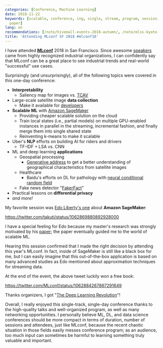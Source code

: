 ```yaml
---
categories: [Conference, Machine Learning]
date: 2018-11-22
keywords: [scalable, conference, ing, single, stream, program, session, efforts, industrial,
  paper]
lang: en
recommendations: [/note/hivemall-events-2018-autumn/, /note/mlss-kyoto-2015/, /note/umap-2019/]
title: 'Attending MLconf SF 2018 #mlconf18'
---
```


I have attended **[MLconf](https://mlconf.com/)** 2018 in San Francisco. Since awesome [speakers](https://mlconf.com/events/mlconf-sf-2018/) came from highly recognized industrial organizations, I can confidently say that MLconf can be a great place to see industrial trends and real-world "successful" use cases.

Surprisingly (and unsurprisingly), all of the following topics were covered in this one-day conference:

- **Interpretability**
    - Saliency map for images vs. [TCAV](https://arxiv.org/abs/1711.11279)
- Large-scale satellite image **data collection**
    - Make it available for [developers](https://developers.planet.com/)
- **Scalable ML** with [Amazon SageMaker](https://aws.amazon.com/sagemaker/)
    - Providing cheaper scalable solution on the cloud
    - Train local states (i.e., partial models) on multiple GPU-enabled instances in parallel in the streaming, incremental fashion, and finally merge them into single shared state
    - Reinventing k-means to make it scalable
- Uber's **NLP** efforts on building AI for riders and drivers
    - TF-IDF + LSA vs. CNN
- ML and deep learning **applications**
  - Geospatial processing
    - [Generative address](https://research.fb.com/publications/generative-street-addresses-from-satellite-imagery/) to get a better understanding of geographical characteristics from satellite images
  - Healthcare
    - Baidu's efforts on DL for pathology with [neural conditional random field](https://github.com/baidu-research/NCRF)
  - Fake news detector "[FakerFact](https://www.fakerfact.org/)"
- Practical lessons on **differential privacy**
- *and more!*

My favorite session was [Edo Liberty's one](https://mlconf.com/interview-with-edo-liberty-principal-scientist-at-aws-and-head-of-amazon-ai-labs-by-himani-agrawal/) about **Amazon SageMaker**:

https://twitter.com/takuti/status/1062869880892928000

I have a special feeling for Edo because my master's research was strongly motivated by his [paper](https://arxiv.org/abs/1206.0594); the paper eventually guided me to the world of scalable ML.

Hearing this session confirmed that I made the right decision by attending this year's MLconf. In fact, inside of SageMaker is still like a black box for me, but I can easily imagine that this out-of-the-box application is based on many advanced studies as Edo mentioned about approximation techniques for streaming data.

At the end of the event, the above tweet luckily won a free book:

https://twitter.com/MLconf/status/1062884267867291649

Thanks organizers, I got "[The Deep Learning Revolution](https://mitpress.mit.edu/books/deep-learning-revolution)"!

Overall, I really enjoyed this single-track, single-day conference thanks to the high-quality talks and well-organized program, as well as many networking opportunities. I personally believe ML, DL, and data science conferences should be more compact in terms of duration, number of sessions and attendees, just like MLconf, because the recent chaotic situation in those fields easily messes conference program; as an audience, too much input can sometimes be harmful to learning something truly valuable and important.